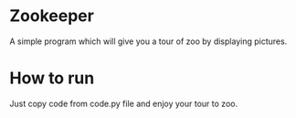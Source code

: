 # Zookeeper
A simple program which will give you a tour of zoo by displaying pictures.
# How to run
Just copy code from code.py file and enjoy your tour to zoo.
